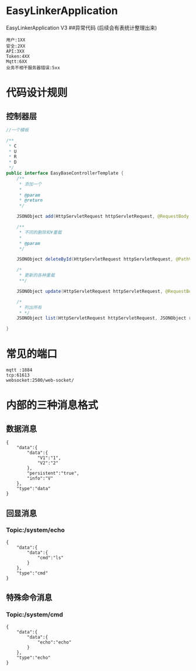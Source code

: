 # EasyLinkerApplication
EasyLinkerApplication V3
##异常代码 (后续会有表统计整理出来)
```
用户:1XX
安全:2XX
API:3XX
Token:4XX
Mqtt:6XX
业务不相干服务器错误:5xx

```
# 代码设计规则
## 控制器层
```java
//一个模板

/**
 * C
 * U
 * R
 * D
 */
public interface EasyBaseControllerTemplate {
    /**
     * 添加一个
     *
     * @param
     * @return
     */

    JSONObject add(HttpServletRequest httpServletRequest, @RequestBody JSONObject requestBody);

    /**
     * 不同的删除和¥重载
     *
     * @param
     */

    JSONObject deleteById(HttpServletRequest httpServletRequest, @PathVariable Long id);

    /*
     * 更新的各种重载
     **/

    JSONObject update(HttpServletRequest httpServletRequest, @RequestBody JSONObject requestBody);

    /*
     * 列出所有
     * */
    JSONObject list(HttpServletRequest httpServletRequest, JSONObject requestBody);

}
```
# 常见的端口
```
mqtt :1884
tcp:61613
websocket:2500/web-socket/
```
# 内部的三种消息格式
## 数据消息
```
{
    "data":{
        "data":{
            "V1":"1",
            "V2":"2"
        },
        "persistent":"true",
        "info":"V"
    },
    "type":"data"
}
```
## 回显消息
### Topic:/system/echo
```
{
    "data":{
        "data":{
            "cmd":"ls"
        }
    },
    "type":"cmd"
}
```
## 特殊命令消息
### Topic:/system/cmd
```
{
    "data":{
        "data":{
            "echo":"echo"
        }
    },
    "type":"echo"
}
```
